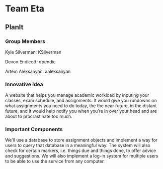 # Team Eta #

## PlanIt ##

### Group Members ###
Kyle Silverman: KSilverman

Devon Endicott: dpendic

Artem Aleksanyan: aaleksanyan

### Innovative Idea ###
A website that helps you manage academic workload by inputing your classes, exam schedule, and assignments. It would give you rundowns on what assignments you need to do today, the the near future, in the distant future, and it would help notify you when you’re in over your head and are about to procrastinate too much. 

### Important Components ###
We'll use a database to store assignment objects and implement a way for users to query that database in a meaningful way. The system will also check for certain markers, i.e. things due and things done, to offer advice and suggestions. We will also implement a log-in system for multiple users to be able to use the service from any computer.
